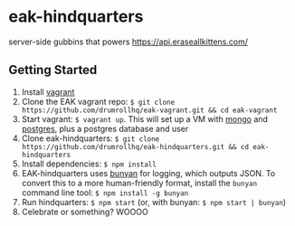 # eak-hindquarters
server-side gubbins that powers https://api.eraseallkittens.com/

## Getting Started
1. Install [vagrant](https://www.vagrantup.com/)
2. Clone the EAK vagrant repo: `$ git clone https://github.com/drumrollhq/eak-vagrant.git && cd eak-vagrant`
3. Start vagrant: `$ vagrant up`. This will set up a VM with [mongo](https://www.mongodb.org/) and [postgres](http://www.postgresql.org/), plus a postgres database and user
4. Clone eak-hindquarters: `$ git clone https://github.com/drumrollhq/eak-hindquarters.git && cd eak-hindquarters`
5. Install dependencies: `$ npm install`
6. EAK-hindquarters uses [bunyan](https://github.com/trentm/node-bunyan) for logging, which outputs JSON.
   To convert this to a more human-friendly format, install the `bunyan` command line tool: `$ npm install -g bunyan`
7. Run hindquarters: `$ npm start` (or, with bunyan: `$ npm start | bunyan`)
8. Celebrate or something? WOOOO
